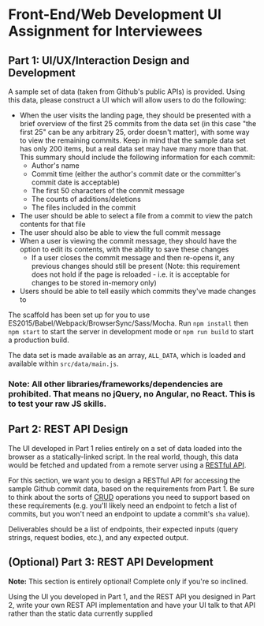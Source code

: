 # Front-End/Web Development UI Assignment for Interviewees

## Part 1: UI/UX/Interaction Design and Development

A sample set of data (taken from Github's public APIs) is provided. Using this data, please construct a UI which will allow users to do the following:

* When the user visits the landing page, they should be presented with a brief overview of the first 25 commits from the data set (in this case "the first 25" can be any arbitrary 25, order doesn't matter), with some way to view the remaining commits. Keep in mind that the sample data set has only 200 items, but a real data set may have many more than that. This summary should include the following information for each commit:
  * Author's name
  * Commit time (either the author's commit date or the committer's commit date is acceptable)
  * The first 50 characters of the commit message
  * The counts of additions/deletions
  * The files included in the commit
* The user should be able to select a file from a commit to view the patch contents for that file
* The user should also be able to view the full commit message
* When a user is viewing the commit message, they should have the option to edit its contents, with the ability to save these changes
  * If a user closes the commit message and then re-opens it, any previous changes should still be present (Note: this requirement does not hold if the page is reloaded - i.e. it is acceptable for changes to be stored in-memory only)
* Users should be able to tell easily which commits they've made changes to

The scaffold has been set up for you to use ES2015/Babel/Webpack/BrowserSync/Sass/Mocha.
Run `npm install` then `npm start` to start the server in development mode or `npm run build` to start a production build.

The data set is made available as an array, `ALL_DATA`, which is loaded and available within `src/data/main.js`.
### Note: All other libraries/frameworks/dependencies are prohibited. That means no jQuery, no Angular, no React. This is to test your raw JS skills.



## Part 2: REST API Design

The UI developed in Part 1 relies entirely on a set of data loaded into the browser as a statically-linked script. In the real world, though, this data would be fetched and updated from a remote server using a [RESTful API](http://en.wikipedia.org/wiki/Representational_state_transfer).

For this section, we want you to design a RESTful API for accessing the sample Github commit data, based on the requirements from Part 1. Be sure to think about the sorts of [CRUD](http://en.wikipedia.org/wiki/Create,_read,_update_and_delete) operations you need to support based on these requirements (e.g. you'll likely need an endpoint to fetch a list of commits, but you won't need an endpoint to update a commit's `sha` value).

Deliverables should be a list of endpoints, their expected inputs (query strings, request bodies, etc.), and any expected output.

## (Optional) Part 3: REST API Development

**Note:** This section is entirely optional! Complete only if you're so inclined.

Using the UI you developed in Part 1, and the REST API you designed in Part 2, write your own REST API implementation and have your UI talk to that API rather than the static data currently supplied

